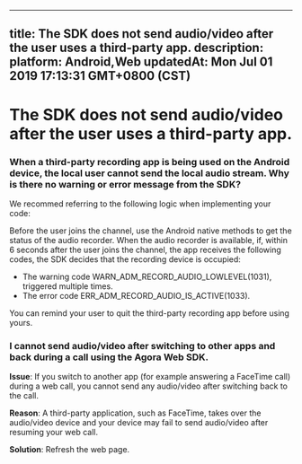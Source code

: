
---
title: The SDK does not send audio/video after the user uses a third-party app.
description: 
platform: Android,Web
updatedAt: Mon Jul 01 2019 17:13:31 GMT+0800 (CST)
---
# The SDK does not send audio/video after the user uses a third-party app.
### When a third-party recording app is being used on the Android device, the local user cannot send the local audio stream. Why is there no warning or error message from the SDK?

We recommed referring to the following logic when implementing your code:

Before the user joins the channel, use the Android native methods to get the status of the audio recorder. When the audio recorder is available, if, within 6 seconds after the user joins the channel, the app receives the following codes, the SDK  decides that the recording device is occupied:

- The warning code WARN_ADM_RECORD_AUDIO_LOWLEVEL(1031), triggered multiple times.
-  The error code ERR_ADM_RECORD_AUDIO_IS_ACTIVE(1033).

You can remind your user to quit the third-party recording app before using yours.

### I cannot send audio/video after switching to other apps and back during a call using the Agora Web SDK.

**Issue**: If you switch to another app (for example answering a FaceTime call) during a web call, you cannot send any audio/video after switching back to the call.

**Reason**: A third-party application, such as FaceTime, takes over the audio/video device and your device may fail to send audio/video after resuming your web call.

**Solution**: Refresh the web page.


